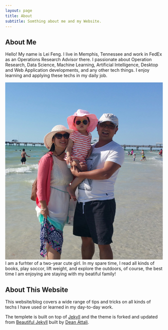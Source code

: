 ```yaml
---
layout: page
title: About
subtitle: Somthing about me and my Website.
---
```


## About Me

Hello! My name is Lei Feng. I live in Memphis, Tennessee and work in FedEx as an Operations Research Advisor there. I passionate about Operation Research, Data Science, Machine Learning, Artificial Intelligence, Desktop and Web Application developments, and any other tech things. I enjoy learning and applying these techs in my daily job.

![Picture of my beautiful family](/img/family.jpg) I am a furhter of a two-year cute girl. In my spare time, I read all kinds of books, play soccor, lift weight, and explore the outdoors, of course, the best time I am enjoying are staying with my beatiful family!


## About This Website

This website/blog covers a wide range of tips and tricks on all kinds of techs I have used or learned in my day-to-day work.

The templete is built on top of [Jekyll](http://jekyllrb.com/) and the theme is forked and updated from [Beautiful Jekyll](http://deanattali.com/beautiful-jekyll) built by [Dean Attali](http://deanattali.com/aboutme#contact). 
